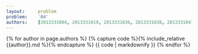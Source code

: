```yaml
---
layout:     problem
problem:    '04'
authors:    [2013331004, 2013331019, 2013331036, 2013331038, 2013331047]
---
```


{% for author in page.authors %}
{% capture code %}{% include_relative {{author}}.md %}{% endcapture %}
{{ code | markdownify }}
{% endfor %}